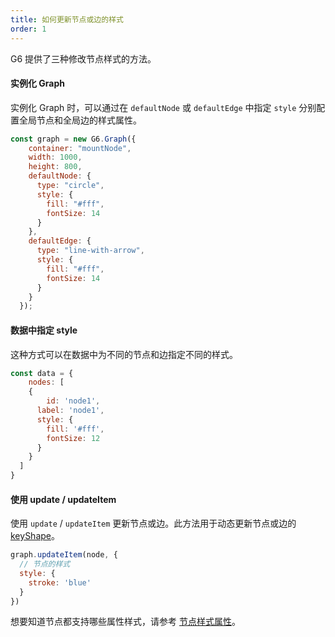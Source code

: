 ```yaml
---
title: 如何更新节点或边的样式
order: 1
---
```


G6 提供了三种修改节点样式的方法。

#### 实例化 Graph

实例化 Graph 时，可以通过在 `defaultNode` 或 `defaultEdge` 中指定 `style` 分别配置全局节点和全局边的样式属性。

```javascript
const graph = new G6.Graph({
    container: "mountNode",
    width: 1000,
    height: 800,
    defaultNode: {
      type: "circle",
      style: {
        fill: "#fff",
        fontSize: 14
      }
    },
    defaultEdge: {
      type: "line-with-arrow",
      style: {
        fill: "#fff",
        fontSize: 14
      }
    }
  });
```

#### 数据中指定 style

这种方式可以在数据中为不同的节点和边指定不同的样式。

```javascript
const data = {
	nodes: [
    {
    	id: 'node1',
      label: 'node1',
      style: {
        fill: '#fff',
        fontSize: 12
      }
    }
  ]
}
```

#### 使用 update / updateItem

使用 `update` / `updateItem` 更新节点或边。此方法用于动态更新节点或边的 [keyShape](/zh/docs/manual/middle/elements/shape-keyshape)。

```javascript
graph.updateItem(node, {
  // 节点的样式
  style: {
  	stroke: 'blue'
  }
})
```

想要知道节点都支持哪些属性样式，请参考 [节点样式属性](/zh/docs/manual/middle/elements/nodes/defaultNode/#样式属性-style)。
